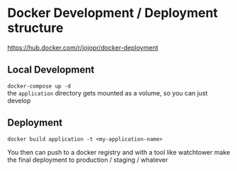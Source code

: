 # Docker Development / Deployment structure

https://hub.docker.com/r/jojopr/docker-deployment

## Local Development

`docker-compose up -d`  
the `application` directory gets mounted as a volume, so you can just develop

## Deployment
`docker build application -t <my-application-name>`

You then can push to a docker registry and with a tool like watchtower make the final deployment to production / staging / whatever
